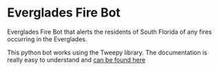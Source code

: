 # Everglades Fire Bot
Everglades Fire Bot that alerts the residents of South Florida of any fires occurring in the Everglades.

This python bot works using the Tweepy library. The documentation is really easy to understand and [can be found here](http://docs.tweepy.org/en/v3.6.0/api.html)


